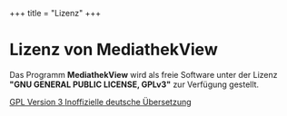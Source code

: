 +++
title = "Lizenz"
+++

<div class="jumbotron">
  <h1>Lizenz von MediathekView</h1>
  <p>
    Das Programm <b>MediathekView</b> wird als freie Software unter der Lizenz
    <b>"GNU GENERAL PUBLIC LICENSE, GPLv3"</b> zur Verfügung gestellt.
  </p>
  <p>
    <a class="btn btn-info btn-lg" href="https://www.gnu.org/licenses/gpl-3.0.txt" target="_blank" role="button">
        GPL Version 3
    </a>
    <a class="btn btn-info btn-lg" href="http://www.gnu.de/documents/gpl-3.0.de.html" target="_blank" role="button">
        Inoffizielle deutsche Übersetzung
    </a>
  </p>
</div>
